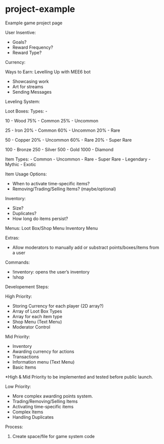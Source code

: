 # project-example

Example game project page

User Insentive:

- Goals?
- Reward Frequency?
- Reward Type?

Currency:

Ways to Earn: Levelling Up with MEE6 bot

- Showcasing work
- Art for streams
- Sending Messages

Leveling System:

Loot Boxes:
Types: -

10 - Wood
75% - Common
25% - Uncommon

25 - Iron
20% - Common
60% - Uncommon
20% - Rare

50 - Copper
20% - Uncommon
60% - Rare
20% - Super Rare

100 - Bronze
250 - Silver
500 - Gold
1000 - Diamond

Item Types: - Common - Uncommon - Rare - Super Rare - Legendary - Mythic - Exotic

Item Usage Options:

- When to activate time-specific items?
- Removing/Trading/Selling Items? (maybe/optional)

Inventory:

- Size?
- Duplicates?
- How long do items persist?

Menus:
Loot Box/Shop Menu
Inventory Menu

Extras:

- Allow moderators to manually add or substract points/boxes/items from a user

Commands:

- !inventory: opens the user’s inventory
- !shop

Developement Steps:

High Priority:

- Storing Currency for each player (2D array?)
- Array of Loot Box Types
- Array for each item type
- Shop Menu (Text Menu)
- Moderator Control

Mid Priority:

- Inventory
- Awarding currency for actions
- Transactions
- Information menu (Text Menu)
- Basic Items

\*High & Mid Priority to be implemented and tested before public launch.

Low Priority:

- More complex awarding points system.
- Trading/Removing/Selling Items
- Activating time-specific items
- Complex Items
- Handling Duplicates

Process:

1. Create space/file for game system code
